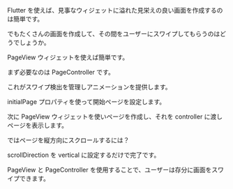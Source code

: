 Flutter を使えば、見事なウィジェットに溢れた見栄えの良い画面を作成するのは簡単です。

でもたくさんの画面を作成して、その間をユーザーにスワイプしてもらうのはどうでしょうか。

PageView ウィジェットを使えば簡単です。

まず必要なのは PageController です。

これがスワイプ検出を管理しアニメーションを提供します。

initialPage プロパティを使って開始ページを設定します。

次に PageView ウィジェットを使いページを作成し、それを controller に渡しページを表示します。

ではページを縦方向にスクロールするには？

scrollDirection を vertical に設定するだけで完了です。

PageView と PageController を使用することで、ユーザーは存分に画面をスワイプできます。
